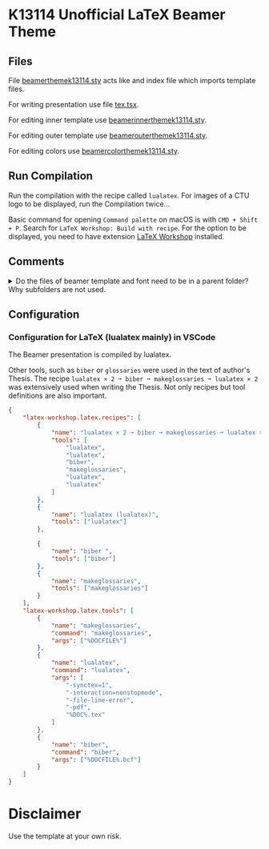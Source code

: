 # K13114 Unofficial LaTeX Beamer Theme

## Files

File [beamerthemek13114.sty](./beamerthemek13114.sty) acts like and index file which imports template files.

For writing presentation use file [tex.tsx](./tex.tex).

For editing inner template use [beamerinnerthemek13114.sty](./beamerinnerthemek13114.sty).

For editing outer template use [beamerouterthemek13114.sty](./beamerouterthemek13114.sty).

For editing colors use [beamercolorthemek13114.sty](./beamercolorthemek13114.sty).

## Run Compilation

Run the compilation with the recipe called `lualatex`. For images of a CTU logo to be displayed, run the Compilation twice...

Basic command for opening `Command palette` on macOS is with `CMD + Shift + P`. Search for `LaTeX Workshop: Build with recipe`. For the option to be displayed, you need to have extension [LaTeX Workshop](https://marketplace.visualstudio.com/items?itemName=James-Yu.latex-workshop) installed.

## Comments

<details>
<summary>Do the files of beamer template and font need to be in a parent folder? Why subfolders are not used.</summary>

Yes they need to be in a parent folder. I did not manage to run the compilation successfully, when the files are in subfolders. I have extensively searched the web, but did not find any solution. If you have any, please submit a Pull Request.

</details>

## Configuration

### Configuration for LaTeX (lualatex mainly) in VSCode

The Beamer presentation is compiled by lualatex.

Other tools, such as `biber` or `glossaries` were used in the text of author's Thesis. The recipe `lualatex × 2 ➞ biber ➞ makeglossaries ➞ lualatex × 2` was extensively used when writing the Thesis. Not only recipes but tool definitions are also important.

```json
{
	"latex-workshop.latex.recipes": [
		{
			"name": "lualatex × 2 ➞ biber ➞ makeglossaries ➞ lualatex × 2",
			"tools": [
				"lualatex",
				"lualatex",
				"biber",
				"makeglossaries",
				"lualatex",
				"lualatex"
			]
		},
		{
			"name": "lualatex (lualatex)",
			"tools": ["lualatex"]
		},

		{
			"name": "biber ",
			"tools": ["biber"]
		},
		{
			"name": "makeglossaries",
			"tools": ["makeglossaries"]
		}
	],
	"latex-workshop.latex.tools": [
		{
			"name": "makeglossaries",
			"command": "makeglossaries",
			"args": ["%DOCFILE%"]
		},
		{
			"name": "lualatex",
			"command": "lualatex",
			"args": [
				"-synctex=1",
				"-interaction=nonstopmode",
				"-file-line-error",
				"-pdf",
				"%DOC%.tex"
			]
		},
		{
			"name": "biber",
			"command": "biber",
			"args": ["%DOCFILE%.bcf"]
		}
	]
}
```

# Disclaimer

Use the template at your own risk.
